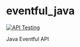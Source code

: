 eventful_java
=============

[![API Testing](https://img.shields.io/badge/API%20Test-RapidAPI-blue.svg)](https://rapidapi.com/package/Eventful/functions?utm_source=EventfulGithub&utm_medium=button&utm_content=Vender_GitHub)

Java Eventful API 
